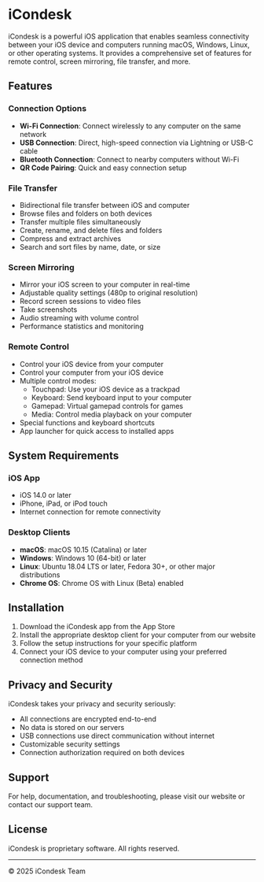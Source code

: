 # iCondesk

iCondesk is a powerful iOS application that enables seamless connectivity between your iOS device and computers running macOS, Windows, Linux, or other operating systems. It provides a comprehensive set of features for remote control, screen mirroring, file transfer, and more.

## Features

### Connection Options
- **Wi-Fi Connection**: Connect wirelessly to any computer on the same network
- **USB Connection**: Direct, high-speed connection via Lightning or USB-C cable
- **Bluetooth Connection**: Connect to nearby computers without Wi-Fi
- **QR Code Pairing**: Quick and easy connection setup

### File Transfer
- Bidirectional file transfer between iOS and computer
- Browse files and folders on both devices
- Transfer multiple files simultaneously
- Create, rename, and delete files and folders
- Compress and extract archives
- Search and sort files by name, date, or size

### Screen Mirroring
- Mirror your iOS screen to your computer in real-time
- Adjustable quality settings (480p to original resolution)
- Record screen sessions to video files
- Take screenshots
- Audio streaming with volume control
- Performance statistics and monitoring

### Remote Control
- Control your iOS device from your computer
- Control your computer from your iOS device
- Multiple control modes:
  - Touchpad: Use your iOS device as a trackpad
  - Keyboard: Send keyboard input to your computer
  - Gamepad: Virtual gamepad controls for games
  - Media: Control media playback on your computer
- Special functions and keyboard shortcuts
- App launcher for quick access to installed apps

## System Requirements

### iOS App
- iOS 14.0 or later
- iPhone, iPad, or iPod touch
- Internet connection for remote connectivity

### Desktop Clients
- **macOS**: macOS 10.15 (Catalina) or later
- **Windows**: Windows 10 (64-bit) or later
- **Linux**: Ubuntu 18.04 LTS or later, Fedora 30+, or other major distributions
- **Chrome OS**: Chrome OS with Linux (Beta) enabled

## Installation

1. Download the iCondesk app from the App Store
2. Install the appropriate desktop client for your computer from our website
3. Follow the setup instructions for your specific platform
4. Connect your iOS device to your computer using your preferred connection method

## Privacy and Security

iCondesk takes your privacy and security seriously:

- All connections are encrypted end-to-end
- No data is stored on our servers
- USB connections use direct communication without internet
- Customizable security settings
- Connection authorization required on both devices

## Support

For help, documentation, and troubleshooting, please visit our website or contact our support team.

## License

iCondesk is proprietary software. All rights reserved.

---

© 2025 iCondesk Team